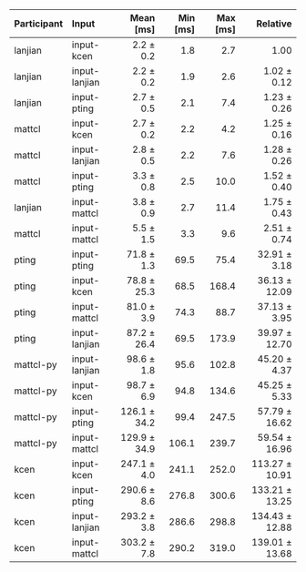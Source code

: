 | Participant | Input | Mean [ms] | Min [ms] | Max [ms] | Relative |
|:---|:---|---:|---:|---:|---:|
| lanjian | input-kcen | 2.2 ± 0.2 | 1.8 | 2.7 | 1.00 |
| lanjian | input-lanjian | 2.2 ± 0.2 | 1.9 | 2.6 | 1.02 ± 0.12 |
| lanjian | input-pting | 2.7 ± 0.5 | 2.1 | 7.4 | 1.23 ± 0.26 |
| mattcl | input-kcen | 2.7 ± 0.2 | 2.2 | 4.2 | 1.25 ± 0.16 |
| mattcl | input-lanjian | 2.8 ± 0.5 | 2.2 | 7.6 | 1.28 ± 0.26 |
| mattcl | input-pting | 3.3 ± 0.8 | 2.5 | 10.0 | 1.52 ± 0.40 |
| lanjian | input-mattcl | 3.8 ± 0.9 | 2.7 | 11.4 | 1.75 ± 0.43 |
| mattcl | input-mattcl | 5.5 ± 1.5 | 3.3 | 9.6 | 2.51 ± 0.74 |
| pting | input-pting | 71.8 ± 1.3 | 69.5 | 75.4 | 32.91 ± 3.18 |
| pting | input-kcen | 78.8 ± 25.3 | 68.5 | 168.4 | 36.13 ± 12.09 |
| pting | input-mattcl | 81.0 ± 3.9 | 74.3 | 88.7 | 37.13 ± 3.95 |
| pting | input-lanjian | 87.2 ± 26.4 | 69.5 | 173.9 | 39.97 ± 12.70 |
| mattcl-py | input-lanjian | 98.6 ± 1.8 | 95.6 | 102.8 | 45.20 ± 4.37 |
| mattcl-py | input-kcen | 98.7 ± 6.9 | 94.8 | 134.6 | 45.25 ± 5.33 |
| mattcl-py | input-pting | 126.1 ± 34.2 | 99.4 | 247.5 | 57.79 ± 16.62 |
| mattcl-py | input-mattcl | 129.9 ± 34.9 | 106.1 | 239.7 | 59.54 ± 16.96 |
| kcen | input-kcen | 247.1 ± 4.0 | 241.1 | 252.0 | 113.27 ± 10.91 |
| kcen | input-pting | 290.6 ± 8.6 | 276.8 | 300.6 | 133.21 ± 13.25 |
| kcen | input-lanjian | 293.2 ± 3.8 | 286.6 | 298.8 | 134.43 ± 12.88 |
| kcen | input-mattcl | 303.2 ± 7.8 | 290.2 | 319.0 | 139.01 ± 13.68 |
